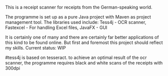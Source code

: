 This is a receipt scanner for receipts from the German-speaking world.

The programme is set up as a pure Java project with Maven as project management tool. 
The libraries used include: 
Tess4j - OCR scanner,
Fastexcel - For handling Excel files,
JavaFX - GUI

It is certainly one of many and there are certainly far better applications of this kind to be found online.
But first and foremost this project should reflect my skills. Current status: WIP

#tess4j is based on tesseract. 
to achieve an optimal result of the ocr scanner, the programme requires black and white scans of the receipts with 300dpi



